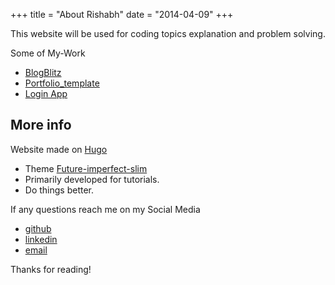+++
title = "About Rishabh"
date = "2014-04-09"
+++

This website will be used for coding topics explanation and problem solving.


Some of My-Work

* [BlogBlitz](https://github.com/rishabh1507/blogapp)
* [Portfolio_template](https://github.com/rishabh1507/frontend-portfolio)
* [Login App](https://github.com/rishabh1507/loginapp)


## More info

Website made on [Hugo](http://gohugo.io/)

* Theme [Future-imperfect-slim](https://themes.gohugo.io/hugo-future-imperfect-slim/)
* Primarily developed for tutorials.
* Do things better.

If any questions reach me on my Social Media
* [github](https://github.com/rishabh1507)
* [linkedin](https://www.linkedin.com/in/rishabh-srivastava-8a84b4121/)
* [email]()

Thanks for reading!
